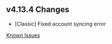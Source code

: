 ## v4.13.4 Changes

* [Classic] Fixed account syncing error

[Known Issues](https://support.tradeskillmaster.com/en_US/known_issues)
